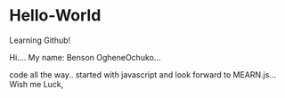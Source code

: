 # Hello-World
Learning Github!

Hi....
My name: Benson OgheneOchuko...

code all the way.. started with javascript and look forward  to MEARN.js... 
Wish me Luck,
